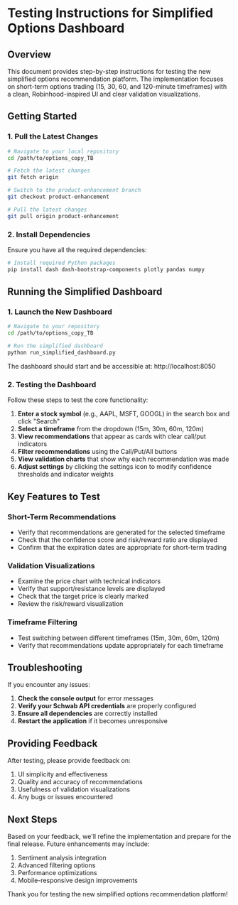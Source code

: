 # Testing Instructions for Simplified Options Dashboard

## Overview

This document provides step-by-step instructions for testing the new simplified options recommendation platform. The implementation focuses on short-term options trading (15, 30, 60, and 120-minute timeframes) with a clean, Robinhood-inspired UI and clear validation visualizations.

## Getting Started

### 1. Pull the Latest Changes

```bash
# Navigate to your local repository
cd /path/to/options_copy_TB

# Fetch the latest changes
git fetch origin

# Switch to the product-enhancement branch
git checkout product-enhancement

# Pull the latest changes
git pull origin product-enhancement
```

### 2. Install Dependencies

Ensure you have all the required dependencies:

```bash
# Install required Python packages
pip install dash dash-bootstrap-components plotly pandas numpy
```

## Running the Simplified Dashboard

### 1. Launch the New Dashboard

```bash
# Navigate to your repository
cd /path/to/options_copy_TB

# Run the simplified dashboard
python run_simplified_dashboard.py
```

The dashboard should start and be accessible at: http://localhost:8050

### 2. Testing the Dashboard

Follow these steps to test the core functionality:

1. **Enter a stock symbol** (e.g., AAPL, MSFT, GOOGL) in the search box and click "Search"
2. **Select a timeframe** from the dropdown (15m, 30m, 60m, 120m)
3. **View recommendations** that appear as cards with clear call/put indicators
4. **Filter recommendations** using the Call/Put/All buttons
5. **View validation charts** that show why each recommendation was made
6. **Adjust settings** by clicking the settings icon to modify confidence thresholds and indicator weights

## Key Features to Test

### Short-Term Recommendations

- Verify that recommendations are generated for the selected timeframe
- Check that the confidence score and risk/reward ratio are displayed
- Confirm that the expiration dates are appropriate for short-term trading

### Validation Visualizations

- Examine the price chart with technical indicators
- Verify that support/resistance levels are displayed
- Check that the target price is clearly marked
- Review the risk/reward visualization

### Timeframe Filtering

- Test switching between different timeframes (15m, 30m, 60m, 120m)
- Verify that recommendations update appropriately for each timeframe

## Troubleshooting

If you encounter any issues:

1. **Check the console output** for error messages
2. **Verify your Schwab API credentials** are properly configured
3. **Ensure all dependencies** are correctly installed
4. **Restart the application** if it becomes unresponsive

## Providing Feedback

After testing, please provide feedback on:

1. UI simplicity and effectiveness
2. Quality and accuracy of recommendations
3. Usefulness of validation visualizations
4. Any bugs or issues encountered

## Next Steps

Based on your feedback, we'll refine the implementation and prepare for the final release. Future enhancements may include:

1. Sentiment analysis integration
2. Advanced filtering options
3. Performance optimizations
4. Mobile-responsive design improvements

Thank you for testing the new simplified options recommendation platform!
